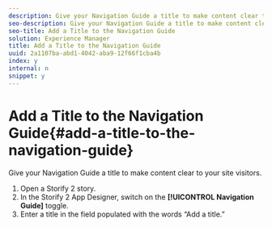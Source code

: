 ```yaml
---
description: Give your Navigation Guide a title to make content clear to your site visitors.
seo-description: Give your Navigation Guide a title to make content clear to your site visitors.
seo-title: Add a Title to the Navigation Guide
solution: Experience Manager
title: Add a Title to the Navigation Guide
uuid: 2a1107ba-abd1-4042-aba9-12f66f1cba4b
index: y
internal: n
snippet: y
---
```


# Add a Title to the Navigation Guide{#add-a-title-to-the-navigation-guide}

Give your Navigation Guide a title to make content clear to your site visitors.

1. Open a Storify 2 story.
1. In the Storify 2 App Designer, switch on the **[!UICONTROL Navigation Guide]** toggle.
1. Enter a title in the field populated with the words “Add a title.”
